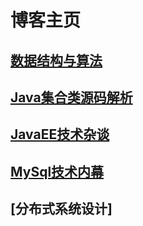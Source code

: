 # 博客主页

## [数据结构与算法](http://blog.zhoulychn.com/algorithm/center.html)

## [Java集合类源码解析](http://blog.zhoulychn.com/JavaSE/center.html)

## [JavaEE技术杂谈](http://blog.zhoulychn.com/JavaEE/center.html)

## [MySql技术内幕](http://blog.zhoulychn.com/MySql/center.html)

## [分布式系统设计]
